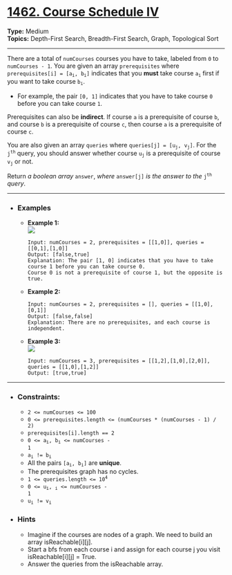 # [1462. Course Schedule IV](https://leetcode.com/problems/course-schedule-iv?envType=daily-question&envId=2025-01-27)

**Type:** Medium <br>
**Topics:** Depth-First Search, Breadth-First Search, Graph, Topological Sort
<hr>

There are a total of `numCourses` courses you have to take, labeled from `0` to `numCourses - 1`. You are given an array `prerequisites` where <code>prerequisites[i] = [a<sub>i</sub>, b<sub>i</sub>]</code> indicates that you **must** take course <code>a<sub>i</sub></code> first if you want to take course <code>b<sub>i</sub></code>.

- For example, the pair `[0, 1]` indicates that you have to take course `0` before you can take course `1`.

Prerequisites can also be **indirect**. If course `a` is a prerequisite of course `b`, and course `b` is a prerequisite of course `c`, then course `a` is a prerequisite of course `c`.

You are also given an array `queries` where <code>queries[j] = [u<sub>j</sub>, v<sub>j</sub>]</code>. For the <code>j<sup>th</sup></code> query, you should answer whether course <code>u<sub>j</sub></code> is a prerequisite of course <code>v<sub>j</sub></code> or not.

Return _a boolean array_ `answer`, _where_ `answer[j]` _is the answer to the_ <code>j<sup>th</sup></code> _query_.
<hr>

- ### Examples
    - **Example 1:**<br>
    ![](https://assets.leetcode.com/uploads/2021/05/01/courses4-1-graph.jpg)
        ```
        Input: numCourses = 2, prerequisites = [[1,0]], queries = [[0,1],[1,0]]
        Output: [false,true]
        Explanation: The pair [1, 0] indicates that you have to take course 1 before you can take course 0.
        Course 0 is not a prerequisite of course 1, but the opposite is true.
        ```
    - **Example 2:**
        ```
        Input: numCourses = 2, prerequisites = [], queries = [[1,0],[0,1]]
        Output: [false,false]
        Explanation: There are no prerequisites, and each course is independent.
        ```
    - **Example 3:** <br>
    ![](https://assets.leetcode.com/uploads/2021/05/01/courses4-3-graph.jpg)
        ```
        Input: numCourses = 3, prerequisites = [[1,2],[1,0],[2,0]], queries = [[1,0],[1,2]]
        Output: [true,true]
        ```
<hr>

- ### Constraints:
    - `2 <= numCourses <= 100`
    - `0 <= prerequisites.length <= (numCourses * (numCourses - 1) / 2)`
    - `prerequisites[i].length == 2`
    - <code>0 <= a<sub>i</sub>, b<sub>i</sub> <= numCourses - 1</code>
    - <code>a<sub>i</sub> != b<sub>i</sub></code>
    - All the pairs <code>[a<sub>i</sub>, b<sub>i</sub>]</code> are **unique**.
    - The prerequisites graph has no cycles.
    - <code>1 <= queries.length <= 10<sup>4</sup></code>
    - <code>0 <= u<sub>i</sub>, <sub>i</sub> <= numCourses - 1</code>
    - <code>u<sub>i</sub> != v<sub>i</sub></code>

- ### Hints
    - Imagine if the courses are nodes of a graph. We need to build an array isReachable[i][j].
    - Start a bfs from each course i and assign for each course j you visit isReachable[i][j] = True.
    - Answer the queries from the isReachable array.